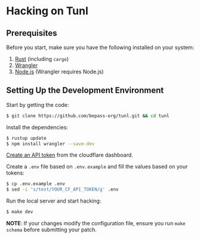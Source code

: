 # Hacking on Tunl

## Prerequisites
Before you start, make sure you have the following installed on your system:

1. [Rust](https://www.rust-lang.org/tools/install) (including `cargo`)
2. [Wrangler](https://developers.cloudflare.com/workers/wrangler/install-and-update/)
3. [Node.js](https://nodejs.org/en/download/) (Wrangler requires Node.js)

## Setting Up the Development Environment

Start by getting the code:
```sh
$ git clone https://github.com/bepass-org/tunl.git && cd tunl
```

Install the dependencies:
```sh
$ rustup update
$ npm install wrangler --save-dev
```

[Create an API token](https://developers.cloudflare.com/fundamentals/api/get-started/create-token/) from the cloudflare dashboard.

Create a `.env` file based on `.env.example` and fill the values based on your tokens:
```sh
$ cp .env.example .env
$ sed -i 's/test/YOUR_CF_API_TOKEN/g' .env
```

Run the local server and start hacking:
```sh
$ make dev
```

**NOTE**: If your changes modify the configuration file, ensure you run `make schema` before submitting your patch.
